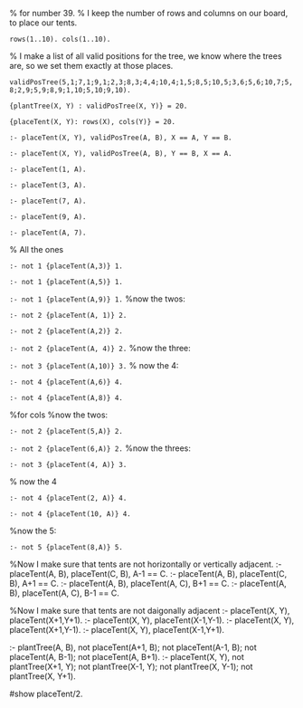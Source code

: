% for number 39.
% I keep the number of rows and columns on our board, to place our tents.

`
rows(1..10).
cols(1..10).
`

% I make a list of all valid positions for the tree, we know where the trees are, so we set them exactly at those places.

`validPosTree(5,1;7,1;9,1;2,3;8,3;4,4;10,4;1,5;8,5;10,5;3,6;5,6;10,7;5,8;2,9;5,9;8,9;1,10;5,10;9,10).`


`{plantTree(X, Y) : validPosTree(X, Y)} = 20.`

`{placeTent(X, Y): rows(X), cols(Y)} = 20.`

`
:- placeTent(X, Y), validPosTree(A, B), X == A, Y == B.
`

`
:- placeTent(X, Y), validPosTree(A, B), Y == B, X == A.
`

`
:- placeTent(1, A).
`

`
:- placeTent(3, A).
`

`
:- placeTent(7, A).
`

`
:- placeTent(9, A).
`

`
:- placeTent(A, 7).
`


% All the ones

`
:- not 1 {placeTent(A,3)} 1.
`

`
:- not 1 {placeTent(A,5)} 1.
`

`
:- not 1 {placeTent(A,9)} 1.
`
%now the twos:

`
:- not 2 {placeTent(A, 1)} 2.
`

`
:- not 2 {placeTent(A,2)} 2.
`

`
:- not 2 {placeTent(A, 4)} 2.
`
%now the three:

`
:- not 3 {placeTent(A,10)} 3.
`
% now the 4:

`
:- not 4 {placeTent(A,6)} 4.
`

`
:- not 4 {placeTent(A,8)} 4.
`

%for cols
%now the twos:

`
:- not 2 {placeTent(5,A)} 2.
`

`
:- not 2 {placeTent(6,A)} 2.
`
%now the threes:

`
:- not 3 {placeTent(4, A)} 3.
`

% now the 4

`
:- not 4 {placeTent(2, A)} 4.
`

`
:- not 4 {placeTent(10, A)} 4.
`

%now the 5:

`
:- not 5 {placeTent(8,A)} 5.
`


%Now I make sure that tents are not horizontally or vertically adjacent.
:- placeTent(A, B), placeTent(C, B), A-1 == C. 
:- placeTent(A, B), placeTent(C, B), A+1 == C.
:- placeTent(A, B), placeTent(A, C), B+1 == C.
:- placeTent(A, B), placeTent(A, C), B-1 == C.

%Now I make sure that tents are not daigonally adjacent
:- placeTent(X, Y), placeTent(X+1,Y+1).
:- placeTent(X, Y), placeTent(X-1,Y-1).
:- placeTent(X, Y), placeTent(X+1,Y-1).
:- placeTent(X, Y), placeTent(X-1,Y+1).

:- plantTree(A, B), not placeTent(A+1, B); not placeTent(A-1, B); not placeTent(A, B-1); not placeTent(A, B+1).
:- placeTent(X, Y), not plantTree(X+1, Y); not plantTree(X-1, Y); not plantTree(X, Y-1); not plantTree(X, Y+1).

#show placeTent/2.
